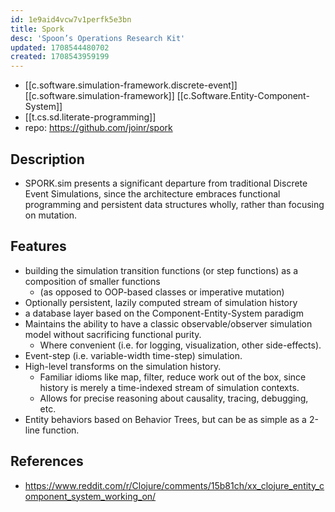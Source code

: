 ```yaml
---
id: 1e9aid4vcw7v1perfk5e3bn
title: Spork
desc: 'Spoon’s Operations Research Kit'
updated: 1708544480702
created: 1708543959199
---
```


- [[c.software.simulation-framework.discrete-event]]
 [[c.software.simulation-framework]] [[c.Software.Entity-Component-System]]
- [[t.cs.sd.literate-programming]]
- repo: https://github.com/joinr/spork

## Description

- SPORK.sim presents a significant departure from traditional Discrete Event Simulations, since the architecture embraces functional programming and persistent data structures wholly, rather than focusing on mutation.

## Features

-   building the simulation transition functions (or step functions) as a composition of smaller functions
    -   (as opposed to OOP-based classes or imperative mutation)
-   Optionally persistent, lazily computed stream of simulation history
-   a database layer based on the Component-Entity-System paradigm
-   Maintains the ability to have a classic observable/observer simulation model without sacrificing functional purity.
    -   Where convenient (i.e. for logging, visualization, other side-effects).
-   Event-step (i.e. variable-width time-step) simulation.
-   High-level transforms on the simulation history.
    -   Familiar idioms like map, filter, reduce work out of the box, since history is merely a time-indexed stream of simulation contexts.
    -   Allows for precise reasoning about causality, tracing, debugging, etc.
-   Entity behaviors based on Behavior Trees, but can be as simple as a 2-line function.

## References

- https://www.reddit.com/r/Clojure/comments/15b81ch/xx_clojure_entity_component_system_working_on/